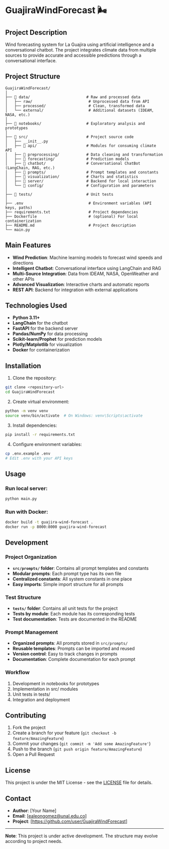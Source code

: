 # GuajiraWindForecast 🌬️

## Project Description

Wind forecasting system for La Guajira using artificial intelligence and a conversational chatbot. The project integrates climate data from multiple sources to provide accurate and accessible predictions through a conversational interface.

## Project Structure

```
GuajiraWindForecast/
│
├── 📁 data/                         # Raw and processed data
│   ├── raw/                         # Unprocessed data from API
│   ├── processed/                   # Clean, transformed data
│   └── external/                    # Additional datasets (IDEAM, NASA, etc.)
│
├── 📁 notebooks/                    # Exploratory analysis and prototypes
│
├── 📁 src/                          # Project source code
│   ├── __init__.py
│   ├── 📁 api/                      # Modules for consuming climate API
│   ├── 📁 preprocessing/            # Data cleaning and transformation
│   ├── 📁 forecasting/              # Prediction models
│   ├── 📁 chatbot/                  # Conversational ChatBot (LangChain, RAG, etc.)
│   ├── 📁 prompts/                  # Prompt templates and constants
│   ├── 📁 visualization/            # Charts and statistics
│   ├── 📁 server/                   # Backend for local interaction
│   └── 📁 config/                   # Configuration and parameters
│
├── 📁 tests/                        # Unit tests
│
├── .env                             # Environment variables (API keys, paths)
├── requirements.txt                 # Project dependencies
├── Dockerfile                       # (optional) For local containerization
├── README.md                        # Project description
└── main.py 
```

## Main Features

- **Wind Prediction**: Machine learning models to forecast wind speeds and directions
- **Intelligent Chatbot**: Conversational interface using LangChain and RAG
- **Multi-Source Integration**: Data from IDEAM, NASA, OpenWeather and other APIs
- **Advanced Visualization**: Interactive charts and automatic reports
- **REST API**: Backend for integration with external applications

## Technologies Used

- **Python 3.11+**
- **LangChain** for the chatbot
- **FastAPI** for the backend server
- **Pandas/NumPy** for data processing
- **Scikit-learn/Prophet** for prediction models
- **Plotly/Matplotlib** for visualization
- **Docker** for containerization

## Installation

1. Clone the repository:
```bash
git clone <repository-url>
cd GuajiraWindForecast
```

2. Create virtual environment:
```bash
python -m venv venv
source venv/bin/activate  # On Windows: venv\Scripts\activate
```

3. Install dependencies:
```bash
pip install -r requirements.txt
```

4. Configure environment variables:
```bash
cp .env.example .env
# Edit .env with your API keys
```

## Usage

### Run local server:
```bash
python main.py
```

### Run with Docker:
```bash
docker build -t guajira-wind-forecast .
docker run -p 8000:8000 guajira-wind-forecast
```

## Development

### Project Organization
- **`src/prompts/` folder**: Contains all prompt templates and constants
- **Modular prompts**: Each prompt type has its own file
- **Centralized constants**: All system constants in one place
- **Easy imports**: Simple import structure for all prompts

### Test Structure
- **`tests/` folder**: Contains all unit tests for the project
- **Tests by module**: Each module has its corresponding tests
- **Test documentation**: Tests are documented in the README

### Prompt Management
- **Organized prompts**: All prompts stored in `src/prompts/`
- **Reusable templates**: Prompts can be imported and reused
- **Version control**: Easy to track changes in prompts
- **Documentation**: Complete documentation for each prompt

### Workflow
1. Development in notebooks for prototypes
2. Implementation in src/ modules
3. Unit tests in tests/
4. Integration and deployment

## Contributing

1. Fork the project
2. Create a branch for your feature (`git checkout -b feature/AmazingFeature`)
3. Commit your changes (`git commit -m 'Add some AmazingFeature'`)
4. Push to the branch (`git push origin feature/AmazingFeature`)
5. Open a Pull Request

## License

This project is under the MIT License - see the [LICENSE](LICENSE) file for details.

## Contact

- **Author**: [Your Name]
- **Email**: [ealeongomez@unal.edu.co]
- **Project**: [https://github.com/user/GuajiraWindForecast]

---

**Note**: This project is under active development. The structure may evolve according to project needs. 